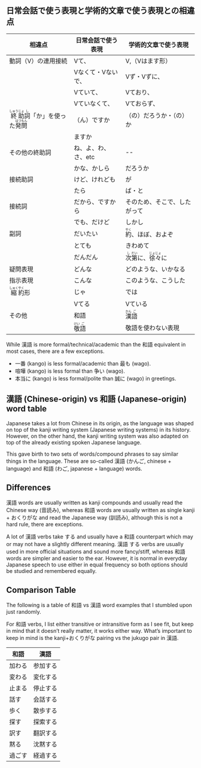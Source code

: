 ## 日常会話で使う表現と学術的文章で使う表現との相違点

|相違点|日常会話で使う表現|学術的文章で使う表現|
| --- | --- | --- |
|動詞（V）の連用接続|Vて、|V,（Vはます形）|
|　|Vなくて・Vないで、|Vず・Vずに、|
|  |Vていて、| Vており、|
|  |Vていなくて、|Vておらず、|
|<ruby>終<rt>しゅう</rt>助<rt>じょ</rt>詞<rt>し</rt></ruby>「か」を使った<ruby>発<rt>はつ</rt>問<rt>もん</rt></ruby>|（ん）ですか|（の）だろうか・（の）か|
| | ますか  ||
|その他の終助詞|ね、よ、わ、さ、etc|--|
| |かな、かしら|だろうか|
|接続助詞|けど、けれども|が|
||たら|ば・と|
|接続詞|だから、ですから|そのため、そこで、したがって|
||でも、だけど|しかし|
|副詞|だいたい|<ruby>約<rt>やく</rt></ruby>、ほぼ、およぞ|
||とても|きわめて|
||だんだん|<ruby>次<rt>し</rt>第<rt>だい</rt><ruby>に、<ruby>徐<rt>じょ</rt>々<rt>じょ</rt></ruby>に|
|疑問表現|どんな|どのような、いかなる|
|指示表現|こんな|このような、こうした|
|<ruby>縮<rt>しゅく</rt>約<rt>やく</rt></ruby>形|じゃ|では|
|| Vてる|Vている|
|その他|<ruby>和語</ruby>|<ruby>漢<rt>かん</rt>語<rt>ご</rt></ruby>|
||<ruby>敬<rt>けい</rt>語<rt>ご</rt></ruby>| 敬語を使わない表現|

While 漢語 is more formal/technical/academic than the 和語 equivalent in most cases, there are a few exceptions.

+ 一番 (kango) is less formal/academic than 最も (wago).
+ 喧嘩 (kango) is less formal than 争い (wago).
+ 本当に (kango) is less formal/polite than 誠に (wago) in greetings.

## 漢語 (Chinese-origin) vs 和語 (Japanese-origin) word table

Japanese takes a lot from Chinese in its origin, as the language was shaped on top of the kanji writing system (Japanese writing systems) in its history. However, on the other hand, the kanji writing system was also adapted on top of the already existing spoken Japanese language.

This gave birth to two sets of words/compound phrases to say similar things in the language. These are so-called 漢語 (かんご, chinese + language) and 和語 (わご, japanese + language) words.

## Differences
漢語 words are usually written as kanji compounds and usually read the Chinese way (音読み), whereas 和語 words are usually written as single kanji + おくりがな and read the Japanese way (訓読み), although this is not a hard rule, there are exceptions.

A lot of 漢語 verbs take する and usually have a 和語 counterpart which may or may not have a slightly different meaning. 漢語 する verbs are usually used in more official situations and sound more fancy/stiff, whereas 和語 words are simpler and easier to the ear. However, it is normal in everyday Japanese speech to use either in equal frequency so both options should be studied and remembered equally.

## Comparison Table

The following is a table of 和語 vs 漢語 word examples that I stumbled upon just randomly.

For 和語 verbs, I list either transitive or intransitive form as I see fit, but keep in mind that it doesn’t really matter, it works either way. What’s important to keep in mind is the kanji+おくりがな pairing vs the jukugo pair in 漢語.

|和語|	漢語|
| --- | --- |
|加わる|	参加する|
|変わる|	変化する|
|止まる|	停止する|
|話す|	会話する|
|歩く|	散歩する|
|探す|	探索する|
|訳す|	翻訳する|
|黙る|	沈黙する|
|過ごす|	経過する|